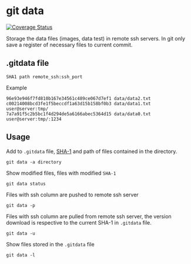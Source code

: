 # git data

[![Coverage Status](https://coveralls.io/repos/juanpabloaj/gitdata/badge.png?branch=master)](https://coveralls.io/r/juanpabloaj/gitdata?branch=master)

Storage the data files (images, data test) in remote ssh servers. In git only save a register of necessary files to current commit.

## .gitdata file

    SHA1 path remote_ssh:ssh_port

Example

    96e93e946f7fd810b167e34561c489ce067d7ef1 data/data2.txt
    c00214008bcd3fe1f5beccdf1a63d15b158bf0b3 data/data1.txt user@server:tmp/
    7a7a91f5c2b5bc1f4d294de5a6166abec5364d15 data/data0.txt user@server:tmp/:1234

## Usage

Add to `.gitdata` file, [SHA-1](http://en.wikipedia.org/wiki/SHA-1) and path of files contained in the directory.

    git data -a directory

Show modified files, files with modified `SHA-1`

    git data status

Files with ssh column are pushed to remote ssh server

    git data -p

Files with ssh column are pulled from remote ssh server, the version download is respective to the current SHA-1 in `.gitdata` file.

    git data -u

Show files stored in the `.gitdata` file

    git data -l
